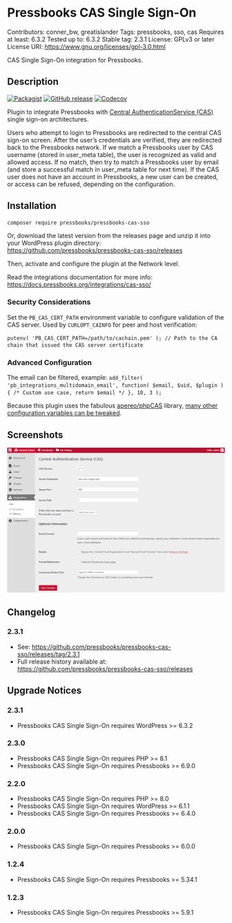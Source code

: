 # Pressbooks CAS Single Sign-On

Contributors: conner_bw, greatislander
Tags: pressbooks, sso, cas
Requires at least: 6.3.2
Tested up to: 6.3.2
Stable tag: 2.3.1
License: GPLv3 or later
License URI: https://www.gnu.org/licenses/gpl-3.0.html

CAS Single Sign-On integration for Pressbooks.

## Description

[![Packagist](https://img.shields.io/packagist/v/pressbooks/pressbooks-cas-sso.svg?style=flat-square)](https://packagist.org/packages/pressbooks/pressbooks-cas-sso) [![GitHub release](https://img.shields.io/github/release/pressbooks/pressbooks-cas-sso.svg?style=flat-square)](https://github.com/pressbooks/pressbooks-cas-sso/releases) [![Codecov](https://img.shields.io/codecov/c/github/pressbooks/pressbooks-cas-sso.svg?style=flat-square)](https://codecov.io/gh/pressbooks/pressbooks-cas-sso)

Plugin to integrate Pressbooks with [Central AuthenticationService (CAS)](http://en.wikipedia.org/wiki/Central_Authentication_Service) single sign-on architectures.

Users who attempt to login to Pressbooks are redirected to the central CAS sign-on screen. After the user’s credentials are verified, they are redirected back to the Pressbooks
network. If we match a Pressbooks user by CAS username (stored in user_meta table), the user is recognized as valid and allowed access. If no match, then try to match a Pressbooks
user by email (and store a successful match in user_meta table for next time). If the CAS user does not have an account in Pressbooks, a new user can be created, or access can be
refused, depending on the configuration.

## Installation

```
composer require pressbooks/pressbooks-cas-sso
```

Or, download the latest version from the releases page and unzip it into your WordPress plugin directory: https://github.com/pressbooks/pressbooks-cas-sso/releases

Then, activate and configure the plugin at the Network level.

Read the integrations documentation for more info: https://docs.pressbooks.org/integrations/cas-sso/

### Security Considerations

Set the `PB_CAS_CERT_PATH` environment variable to configure validation of the CAS server. Used by `CURLOPT_CAINFO` for peer and host verification:

    putenv( 'PB_CAS_CERT_PATH=/path/to/cachain.pem' ); // Path to the CA chain that issued the CAS server certificate

### Advanced Configuration

The email can be filtered, example: `add_filter( 'pb_integrations_multidomain_email', function( $email, $uid, $plugin ) { /* Custom use case, return $email */ }, 10, 3 );`

Because this plugin uses the fabulous [apereo/phpCAS](https://github.com/apereo/phpCAS) library, [many other configuration variables can be tweaked](https://github.com/apereo/phpCAS/tree/master/docs/examples).

## Screenshots

![Pressbooks CAS Administration.](screenshot-1.png)

## Changelog
### 2.3.1

* See: https://github.com/pressbooks/pressbooks-cas-sso/releases/tag/2.3.1
* Full release history available at: https://github.com/pressbooks/pressbooks-cas-sso/releases

## Upgrade Notices
### 2.3.1
* Pressbooks CAS Single Sign-On requires WordPress >= 6.3.2

### 2.3.0
* Pressbooks CAS Single Sign-On requires PHP >= 8.1
* Pressbooks CAS Single Sign-On requires Pressbooks >= 6.9.0

### 2.2.0
* Pressbooks CAS Single Sign-On requires PHP >= 8.0
* Pressbooks CAS Single Sign-On requires WordPress >= 6.1.1
* Pressbooks CAS Single Sign-On requires Pressbooks >= 6.4.0

### 2.0.0
* Pressbooks CAS Single Sign-On requires Pressbooks >= 6.0.0

### 1.2.4
* Pressbooks CAS Single Sign-On requires Pressbooks >= 5.34.1

### 1.2.3
* Pressbooks CAS Single Sign-On requires Pressbooks >= 5.9.1
